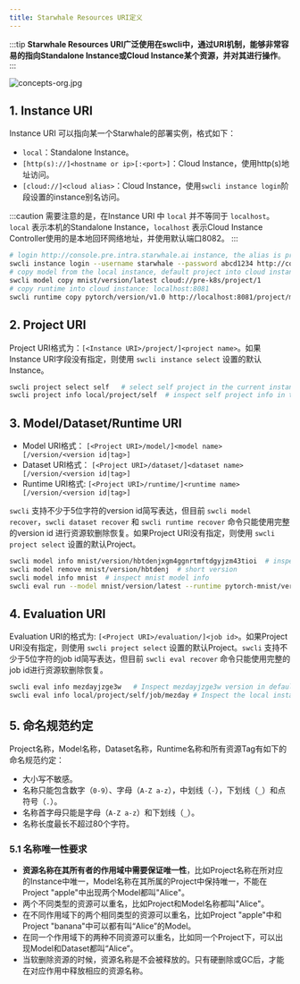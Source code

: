 ```yaml
---
title: Starwhale Resources URI定义
---
```


:::tip
**Starwhale Resources URI广泛使用在swcli中，通过URI机制，能够非常容易的指向Standalone Instance或Cloud Instance某个资源，并对其进行操作**。
:::

![concepts-org.jpg](../img/concepts-org.jpg)

## 1. Instance URI

Instance URI 可以指向某一个Starwhale的部署实例，格式如下：

- `local`：Standalone Instance。
- `[http(s)://]<hostname or ip>[:<port>]`：Cloud Instance，使用http(s)地址访问。
- `[cloud://]<cloud alias>`：Cloud Instance，使用`swcli instance login`阶段设置的instance别名访问。

:::caution
需要注意的是，在Instance URI 中 `local` 并不等同于 `localhost`。`local` 表示本机的Standalone Instance，`localhost` 表示Cloud Instance Controller使用的是本地回环网络地址，并使用默认端口8082。
:::

```bash
# login http://console.pre.intra.starwhale.ai instance, the alias is pre-k8s
swcli instance login --username starwhale --password abcd1234 http://console.pre.intra.starwhale.ai --alias pre-k8s
# copy model from the local instance, default project into cloud instance, instance field uses the alias name: pre-k8s.
swcli model copy mnist/version/latest cloud://pre-k8s/project/1
# copy runtime into cloud instance: localhost:8081
swcli runtime copy pytorch/version/v1.0 http://localhost:8081/project/myproject
```

## 2. Project URI

Project URI格式为：`[<Instance URI>/project/]<project name>`。如果Instance URI字段没有指定，则使用 `swcli instance select` 设置的默认Instance。

```bash
swcli project select self   # select self project in the current instance
swcli project info local/project/self  # inspect self project info in the local instance
```

## 3. Model/Dataset/Runtime URI

- Model URI格式： `[<Project URI>/model/]<model name>[/version/<version id|tag>]`
- Dataset URI格式： `[<Project URI>/dataset/]<dataset name>[/version/<version id|tag>]`
- Runtime URI格式: `[<Project URI>/runtime/]<runtime name>[/version/<version id|tag>]`

`swcli` 支持不少于5位字符的version id简写表达，但目前 `swcli model recover`，`swcli dataset recover` 和 `swcli runtime recover` 命令只能使用完整的version id 进行资源软删除恢复。如果Project URI没有指定，则使用 `swcli project select` 设置的默认Project。

```bash
swcli model info mnist/version/hbtdenjxgm4ggnrtmftdgyjzm43tioi  # inspect model info, model name: mnist, version:hbtdenjxgm4ggnrtmftdgyjzm43tioi
swcli model remove mnist/version/hbtdenj  # short version
swcli model info mnist  # inspect mnist model info
swcli eval run --model mnist/version/latest --runtime pytorch-mnist/version/latest --dataset mnist/version/latest
```

## 4. Evaluation URI

Evaluation URI的格式为: `[<Project URI>/evaluation/]<job id>`。如果Project URI没有指定，则使用 `swcli project select` 设置的默认Project。`swcli` 支持不少于5位字符的job id简写表达，但目前 `swcli eval recover` 命令只能使用完整的job id进行资源软删除恢复。

```bash
swcli eval info mezdayjzge3w   # Inspect mezdayjzge3w version in default instance and default project
swcli eval info local/project/self/job/mezday # Inspect the local instance, self project, with short job version:mezday
```

## 5. 命名规范约定

Project名称，Model名称，Dataset名称，Runtime名称和所有资源Tag有如下的命名规范约定：

- 大小写不敏感。
- 名称只能包含数字（`0-9`）、字母（`A-Z a-z`），中划线（`-`），下划线（`_`）和点符号（`.`）。
- 名称首字母只能是字母（`A-Z a-z`）和下划线（`_`）。
- 名称长度最长不超过80个字符。

### 5.1 名称唯一性要求

- **资源名称在其所有者的作用域中需要保证唯一性**，比如Project名称在所对应的Instance中唯一，Model名称在其所属的Project中保持唯一，不能在Project "apple"中出现两个Model都叫"Alice"。
- 两个不同类型的资源可以重名，比如Project和Model名称都叫"Alice"。
- 在不同作用域下的两个相同类型的资源可以重名，比如Project "apple"中和Project "banana"中可以都有叫“Alice”的Model。
- 在同一个作用域下的两种不同资源可以重名，比如同一个Project下，可以出现Model和Dataset都叫“Alice”。
- 当软删除资源的时候，资源名称是不会被释放的。只有硬删除或GC后，才能在对应作用中释放相应的资源名称。

